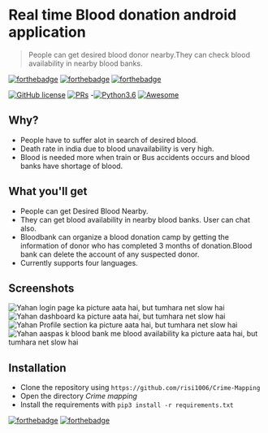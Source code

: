 # Real time Blood donation android application
> People can get desired blood donor nearby.They can check blood availability in nearby blood banks.

[![forthebadge](https://forthebadge.com/images/badges/built-for-android.svg)](https://forthebadge.com)
[![forthebadge](https://forthebadge.com/images/badges/made-with-java.svg)](https://forthebadge.com)
[![forthebadge](https://forthebadge.com/images/badges/its-not-a-lie-if-you-believe-it.svg)](https://forthebadge.com)

[![GitHub license](https://img.shields.io/badge/license-MIT-brightgreen?logo=github)](https://github.com/risi1006/Your-Donor/blob/master/LICENSE)
[![PRs](https://img.shields.io/badge/PRs-Welcome-informational)](https://github.com/risi1006)
-[![Python3.6](https://img.shields.io/badge/python-3.6-success?logo=python)](https://www.python.org/downloads/release/python-360/)
[![Awesome](https://cdn.rawgit.com/sindresorhus/awesome/d7305f38d29fed78fa85652e3a63e154dd8e8829/media/badge.svg)](https://github.com/risi1006)  

## Why?
- People have to suffer alot in search of desired blood.
- Death rate in india due to blood unavailability is very high.
- Blood is needed more when train or Bus accidents occurs and blood banks have shortage of blood.

## What you'll get
- People can get Desired Blood Nearby. 
- They can get blood availability in nearby blood banks. User can chat also. 
- Bloodbank can organize a blood donation camp by getting the information of donor who has completed
3 months of donation.Blood bank can delete the account of any suspected donor.
- Currently supports four languages.

## Screenshots

<img src="/screenshot/ss1.jpg" alt="Yahan login page ka picture aata hai, but tumhara net slow hai">
<img src="/screenshot/ss2.jpg" alt="Yahan dashboard ka picture aata hai, but tumhara net slow hai">
<img src="/screenshot/ss3.jpg" alt="Yahan Profile section ka picture aata hai, but tumhara net slow hai">
<img src="/screenshot/ss4.jpg" alt="Yahan aaspas k blood bank me blood availability ka picture aata hai, but tumhara net slow hai">

## Installation
- Clone the repository using ```https://github.com/risi1006/Crime-Mapping```
- Open the directory *Crime mapping*
- Install the requirements with ```pip3 install -r requirements.txt```

[![forthebadge](https://forthebadge.com/images/badges/makes-people-smile.svg)](https://forthebadge.com)
[![forthebadge](https://forthebadge.com/images/badges/no-ragrets.svg)](https://forthebadge.com)

